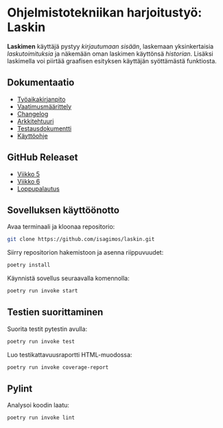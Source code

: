 Ohjelmistotekniikan harjoitustyö: Laskin
================================

**Laskimen** käyttäjä pystyy *kirjautumaan sisään*, laskemaan yksinkertaisia *laskutoimituksia* ja näkemään oman laskimen käyttönsä *historian*. Lisäksi laskimella voi piirtää graafisen esityksen käyttäjän syöttämästä funktiosta.

## Dokumentaatio

- [Työaikakirjanpito](https://github.com/isagimos/laskin/blob/master/dokumentaatio/tuntikirjanpito.md)
- [Vaatimusmäärittely](https://github.com/isagimos/laskin/blob/master/dokumentaatio/vaatimusmaarittely.md)
- [Changelog](https://github.com/isagimos/laskin/blob/master/dokumentaatio/changelog.md)
- [Arkkitehtuuri](https://github.com/isagimos/laskin/blob/master/dokumentaatio/arkkitehtuuri.md)
- [Testausdokumentti](https://github.com/isagimos/laskin/blob/master/dokumentaatio/testaus.md)
- [Käyttöohje](https://github.com/isagimos/laskin/blob/master/dokumentaatio/kayttoohje.md)

## GitHub Releaset

- [Viikko 5](https://github.com/isagimos/laskin/releases/tag/viikko5)
- [Viikko 6](https://github.com/isagimos/laskin/releases/tag/viikko6)
- [Loppupalautus](https://github.com/isagimos/laskin/releases/tag/loppupalautus)

## Sovelluksen käyttöönotto

Avaa terminaali ja kloonaa repositorio:

```bash
git clone https://github.com/isagimos/laskin.git
```

Siirry repositorion hakemistoon ja asenna riippuvuudet:

```bash
poetry install
```
Käynnistä sovellus seuraavalla komennolla:

```bash
poetry run invoke start
```

## Testien suorittaminen

Suorita testit pytestin avulla:

```bash
poetry run invoke test
```
Luo testikattavuusraportti HTML-muodossa:
```bash
poetry run invoke coverage-report
```

## Pylint

Analysoi koodin laatu:
```bash
poetry run invoke lint
```
